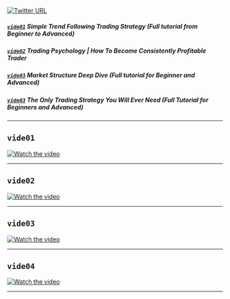 [![Twitter URL](https://img.shields.io/twitter/url/https/twitter.com/bukotsunikki.svg?style=social&label=Follow%20%40StoicTA)](https://twitter.com/StoicTA)

##### [`vide01`](#vide01) Simple Trend Following Trading Strategy (Full tutorial from Beginner to Advanced)
##### [`vide02`](#vide02) Trading Psychology | How To Become Consistently Profitable Trader
##### [`vide03`](#vide03) Market Structure Deep Dive (Full tutorial for Beginner and Advanced)
##### [`vide03`](#vide03) The Only Trading Strategy You Will Ever Need (Full Tutorial for Beginners and Advanced)

___  
## `vide01`
[![Watch the video](https://img.youtube.com/vi/pP3UsqAT_V4/hqdefault.jpg)](https://www.youtube.com/watch?v=pP3UsqAT_V4)  
___  
## `vide02`
[![Watch the video](https://img.youtube.com/vi/Af-qS5j-MGo/hqdefault.jpg)](https://www.youtube.com/watch?v=Af-qS5j-MGo)  
___  
## `vide03`
[![Watch the video](https://img.youtube.com/vi/ovMBoGmsfaw/hqdefault.jpg)](https://www.youtube.com/watch?v=ovMBoGmsfaw)  
___  
## `vide04`
[![Watch the video](https://img.youtube.com/vi/fqdHO3_v0BU/hqdefault.jpg)](https://www.youtube.com/watch?v=fqdHO3_v0BU)  
___  
